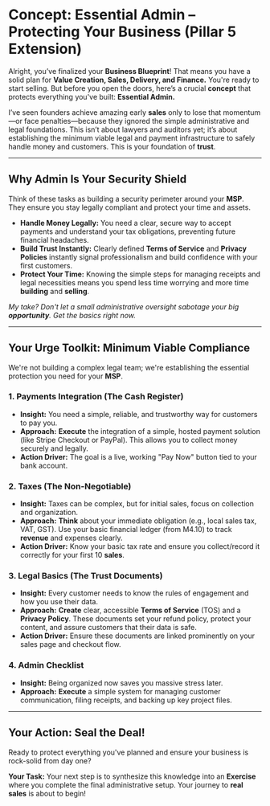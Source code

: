 # Concept: Essential Admin – Protecting Your Business (Pillar 5 Extension)

Alright, you’ve finalized your **Business Blueprint**! That means you have a solid plan for **Value Creation, Sales, Delivery, and Finance.** You're ready to start selling. But before you open the doors, here’s a crucial **concept** that protects everything you've built: **Essential Admin.**

I’ve seen founders achieve amazing early **sales** only to lose that momentum—or face penalties—because they ignored the simple administrative and legal foundations. This isn’t about lawyers and auditors yet; it’s about establishing the minimum viable legal and payment infrastructure to safely handle money and customers. This is your foundation of **trust**.

---

## Why Admin Is Your Security Shield

Think of these tasks as building a security perimeter around your **MSP**. They ensure you stay legally compliant and protect your time and assets.

* **Handle Money Legally:** You need a clear, secure way to accept payments and understand your tax obligations, preventing future financial headaches.
* **Build Trust Instantly:** Clearly defined **Terms of Service** and **Privacy Policies** instantly signal professionalism and build confidence with your first customers.
* **Protect Your Time:** Knowing the simple steps for managing receipts and legal necessities means you spend less time worrying and more time **building** and **selling**.

*My take? Don't let a small administrative oversight sabotage your big **opportunity**. Get the basics right now.*

---

## Your Urge Toolkit: Minimum Viable Compliance

We're not building a complex legal team; we're establishing the essential protection you need for your **MSP**.

### 1. Payments Integration (The Cash Register)

* **Insight:** You need a simple, reliable, and trustworthy way for customers to pay you.
* **Approach:** **Execute** the integration of a simple, hosted payment solution (like Stripe Checkout or PayPal). This allows you to collect money securely and legally.
* **Action Driver:** The goal is a live, working "Pay Now" button tied to your bank account.

### 2. Taxes (The Non-Negotiable)

* **Insight:** Taxes can be complex, but for initial sales, focus on collection and organization.
* **Approach:** **Think** about your immediate obligation (e.g., local sales tax, VAT, GST). Use your basic financial ledger (from M4.10) to track **revenue** and expenses clearly.
* **Action Driver:** Know your basic tax rate and ensure you collect/record it correctly for your first 10 **sales**.

### 3. Legal Basics (The Trust Documents)

* **Insight:** Every customer needs to know the rules of engagement and how you use their data.
* **Approach:** **Create** clear, accessible **Terms of Service** (TOS) and a **Privacy Policy**. These documents set your refund policy, protect your content, and assure customers that their data is safe.
* **Action Driver:** Ensure these documents are linked prominently on your sales page and checkout flow.

### 4. Admin Checklist

* **Insight:** Being organized now saves you massive stress later.
* **Approach:** **Execute** a simple system for managing customer communication, filing receipts, and backing up key project files.

---

## Your Action: Seal the Deal!

Ready to protect everything you've planned and ensure your business is rock-solid from day one?

**Your Task:** Your next step is to synthesize this knowledge into an **Exercise** where you complete the final administrative setup. Your journey to **real sales** is about to begin!